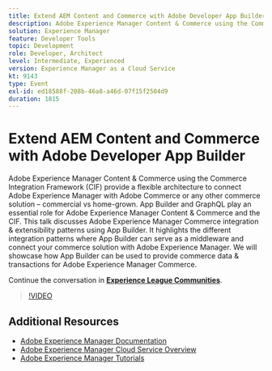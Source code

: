 ```yaml
---
title: Extend AEM Content and Commerce with Adobe Developer App Builder
description: Adobe Experience Manager Content & Commerce using the Commerce Integration Framework (CIF) provide a flexible architecture to connect Adobe Experience Manager with Adobe Commerce or any other commerce solution – commercial vs home-grown. App Builder and GraphQL play an essential role for Adobe Experience Manager Content & Commerce and the CIF. This talk discusses Adobe Experience Manager Commerce integration & extensibility patterns using App Builder. It highlights the different integration patterns where App Builder can serve as a middleware and connect your commerce solution with Adobe Experience Manager. We will showcase how App Builder can be used to provide commerce data & transactions for Adobe Experience Manager Commerce.
solution: Experience Manager
feature: Developer Tools
topic: Development
role: Developer, Architect
level: Intermediate, Experienced
version: Experience Manager as a Cloud Service
kt: 9143
type: Event
exl-id: ed18588f-208b-46a8-a46d-07f15f2504d9
duration: 1815
---
```

# Extend AEM Content and Commerce with Adobe Developer App Builder

Adobe Experience Manager Content & Commerce using the Commerce Integration Framework (CIF) provide a flexible architecture to connect Adobe Experience Manager with Adobe Commerce or any other commerce solution – commercial vs home-grown. App Builder and GraphQL play an essential role for Adobe Experience Manager Content & Commerce and the CIF. This talk discusses Adobe Experience Manager Commerce integration & extensibility patterns using App Builder. It highlights the different integration patterns where App Builder can serve as a middleware and connect your commerce solution with Adobe Experience Manager. We will showcase how App Builder can be used to provide commerce data & transactions for Adobe Experience Manager Commerce.

Continue the conversation in **[Experience League Communities](https://adobe.ly/3om4942)**.

>[!VIDEO](https://video.tv.adobe.com/v/337567/?quality=12&learn=on&hidetitle=true)

## Additional Resources

- [Adobe Experience Manager Documentation](https://experienceleague.adobe.com/docs/experience-manager-cloud-service.html)
- [Adobe Experience Manager Cloud Service Overview](https://experienceleague.adobe.com/docs/experience-manager-cloud-service/overview/home.html)
- [Adobe Experience Manager Tutorials](https://experienceleague.adobe.com/docs/experience-manager-tutorials.html)
